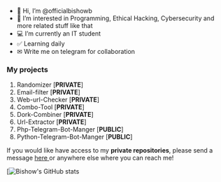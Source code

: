 - 👋 Hi, I’m @officialbishowb
- 👀 I’m interested in Programming, Ethical Hacking, Cybersecurity 
and more related stuff like that
- 💻 I’m currently an IT student
- ✅ Learning daily
- ✉ Write me on telegram for collaboration

<h3>My projects</h3>
<ol>
  <li>Randomizer [<b>PRIVATE</b>]</li>
  <li>Email-filter [<b>PRIVATE</b>]</li>
  <li>Web-url-Checker [<b>PRIVATE</b>]</li>
  <li>Combo-Tool [<b>PRIVATE</b>]</li>
  <li>Dork-Combiner [<b>PRIVATE</b>]</li>
  <li>Url-Extractor [<b>PRIVATE</b>]</li>
  <li>Php-Telegram-Bot-Manger [<b>PUBLIC</b>]</li>
  <li>Python-Telegram-Bot-Manger [<b>PUBLIC</b>]</li>
 </ol>
<p>If you would like have access to my <b>private repositories</b>, please send a message <a href="t.me/officialbishow"> here </a> or anywhere else where you can reach me!<p>
  
  
  [![Bishow's GitHub stats](https://github-readme-stats.vercel.app/api?username=officialbishowb&show_icons=true&theme=radical&count_private=true)

<!---
officialbishowb/officialbishowb is a ✨ special ✨ repository because its `README.md` (this file) appears on your GitHub profile.
You can click the Preview link to take a look at your changes.
--->
